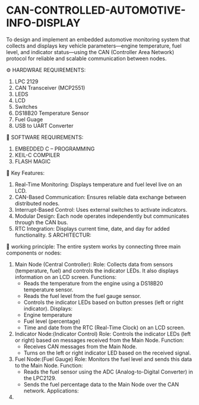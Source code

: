 # CAN-CONTROLLED-AUTOMOTIVE-INFO-DISPLAY
To design and implement an embedded automotive monitoring system that collects and displays key vehicle parameters—engine temperature, fuel level, and indicator status—using the CAN (Controller Area Network) protocol for reliable and scalable communication between nodes.

⚙️ HARDWRAE REQUIREMENTS:
1) LPC 2129
2) CAN Transceiver (MCP2551)
3) LEDS
4) LCD
5) Switches
6) DS18B20 Temperature Sensor
7) Fuel Guage
8) USB to UART Converter

💾 SOFTWARE REQUIREMENTS:
1) EMBEDDED C – PROGRAMMING
2) KEIL-C COMPILER
3) FLASH MAGIC

🔑 Key Features:
1) Real-Time Monitoring: Displays temperature and fuel level live on an LCD.
2) CAN-Based Communication: Ensures reliable data exchange between distributed nodes.
3) Interrupt-Based Control: Uses external switches to activate indicators.
4) Modular Design: Each node operates independently but communicates through the CAN bus.
5) RTC Integration: Displays current time, date, and day for added functionality.
   S ARCHITECTUR:  

🔁 working principle:
  The entire system works by connecting three main components or nodes:
1) Main Node (Central Controller):
   Role: Collects data from sensors (temperature, fuel) and controls the indicator LEDs. It also displays information on an LCD screen.
   Functions:
   * Reads the temperature from the engine using a DS18B20 temperature sensor.
   * Reads the fuel level from the fuel gauge sensor.
   * Controls the indicator LEDs based on button presses (left or right indicator).
   Displays:
   * Engine temperature
   * Fuel level (percentage)
   * Time and date from the RTC (Real-Time Clock) on an LCD screen.
2) Indicator Node:(Indicator Control)
   Role: Controls the indicator LEDs (left or right) based on messages received from the Main Node.
   Function:
   * Receives CAN messages from the Main Node.
   * Turns on the left or right indicator LED based on the received signal.
4) Fuel Node:(Fuel Gauge)
   Role: Monitors the fuel level and sends this data to the Main Node.
   Function:
   * Reads the fuel sensor using the ADC (Analog-to-Digital Converter) in the LPC2129.
   * Sends the fuel percentage data to the Main Node over the CAN network.
   Applications:
 1)
   


    
  

 
